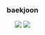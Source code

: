 


<h3 align='center'>baekjoon</h3>

<p align="center">
<a href="https://solved.ac/nasnaky"><img src="http://mazassumnida.wtf/api/v2/generate_badge?boj=nasnaky"/></a>
<a><img src="https://github-readme-solvedac.hyp3rflow.vercel.app/api/?handle=nasnaky"/><a/>
</p>

